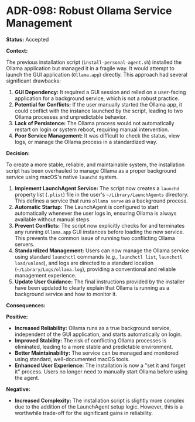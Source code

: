 # ADR-098: Robust Ollama Service Management

**Status:** Accepted

**Context:**

The previous installation script (`install-personal-agent.sh`) installed the Ollama application but managed it in a fragile way. It would attempt to launch the GUI application (`Ollama.app`) directly. This approach had several significant drawbacks:

1.  **GUI Dependency:** It required a GUI session and relied on a user-facing application for a background service, which is not a robust practice.
2.  **Potential for Conflicts:** If the user manually started the Ollama app, it could conflict with the instance launched by the script, leading to two Ollama processes and unpredictable behavior.
3.  **Lack of Persistence:** The Ollama process would not automatically restart on login or system reboot, requiring manual intervention.
4.  **Poor Service Management:** It was difficult to check the status, view logs, or manage the Ollama process in a standardized way.

**Decision:**

To create a more stable, reliable, and maintainable system, the installation script has been overhauled to manage Ollama as a proper background service using macOS's native `launchd` system.

1.  **Implement LaunchAgent Service:** The script now creates a `launchd` property list (`.plist`) file in the user's `~/Library/LaunchAgents` directory. This defines a service that runs `ollama serve` as a background process.
2.  **Automatic Startup:** The LaunchAgent is configured to start automatically whenever the user logs in, ensuring Ollama is always available without manual steps.
3.  **Prevent Conflicts:** The script now explicitly checks for and terminates any running `Ollama.app` GUI instances before loading the new service. This prevents the common issue of running two conflicting Ollama servers.
4.  **Standardized Management:** Users can now manage the Ollama service using standard `launchctl` commands (e.g., `launchctl list`, `launchctl load/unload`), and logs are directed to a standard location (`~/Library/Logs/ollama.log`), providing a conventional and reliable management experience.
5.  **Update User Guidance:** The final instructions provided by the installer have been updated to clearly explain that Ollama is running as a background service and how to monitor it.

**Consequences:**

**Positive:**
-   **Increased Reliability:** Ollama runs as a true background service, independent of the GUI application, and starts automatically on login.
-   **Improved Stability:** The risk of conflicting Ollama processes is eliminated, leading to a more stable and predictable environment.
-   **Better Maintainability:** The service can be managed and monitored using standard, well-documented macOS tools.
-   **Enhanced User Experience:** The installation is now a "set it and forget it" process. Users no longer need to manually start Ollama before using the agent.

**Negative:**
-   **Increased Complexity:** The installation script is slightly more complex due to the addition of the LaunchAgent setup logic. However, this is a worthwhile trade-off for the significant gains in reliability.
